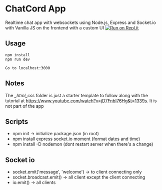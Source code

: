 # ChatCord App
Realtime chat app with websockets using Node.js, Express and Socket.io with Vanilla JS on the frontend with a custom UI
[![Run on Repl.it](https://repl.it/badge/github/bradtraversy/chatcord)](https://repl.it/github/bradtraversy/chatcord)
## Usage
```
npm install
npm run dev

Go to localhost:3000
```

## Notes
The *_html_css* folder is just a starter template to follow along with the tutorial at https://www.youtube.com/watch?v=jD7FnbI76Hg&t=1339s. It is not part of the app


## Scripts
- npm init -> initialize package.json (in root)
- npm install express socket.io moment (format dates and time)
- npm install -D nodemon (dont restart server when there's a change)

## Socket io
- socket.emit('message', 'welcome') -> to client connecting only
- socket.broadcast.emit() -> all client except the client connecting
- io.emit() -> all clients